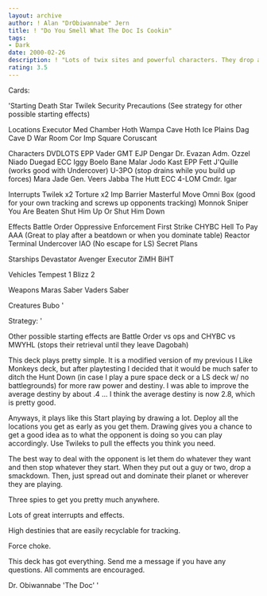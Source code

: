 ```yaml
---
layout: archive
author: ! Alan "DrObiwannabe" Jern
title: ! "Do You Smell What The Doc Is Cookin"
tags:
- Dark
date: 2000-02-26
description: ! "Lots of twix sites and powerful characters. They drop a guy, you pounce."
rating: 3.5
---
```

Cards: 

'Starting
Death Star
Twilek
Security Precautions (See strategy for other possible starting effects)

Locations
Executor Med Chamber
Hoth Wampa Cave
Hoth Ice Plains
Dag Cave
D War Room
Cor Imp Square
Coruscant

Characters
DVDLOTS
EPP Vader
GMT
EJP Dengar
Dr. Evazan
Adm. Ozzel
Niado Duegad
ECC Iggy
Boelo
Bane Malar
Jodo Kast
EPP Fett
J'Quille (works good with Undercover)
U-3PO (stop drains while you build up forces)
Mara Jade
Gen. Veers
Jabba The Hutt
ECC 4-LOM
Cmdr. Igar

Interrupts
Twilek x2
Torture x2
Imp Barrier
Masterful Move
Omni Box (good for your own tracking and screws up opponents tracking)
Monnok
Sniper
You Are Beaten
Shut Him Up Or Shut Him Down

Effects
Battle Order
Oppressive Enforcement
First Strike
CHYBC
Hell To Pay
AAA (Great to play after a beatdown or when you dominate table)
Reactor Terminal
Undercover
IAO (No escape for LS)
Secret Plans

Starships
Devastator
Avenger
Executor
ZiMH
BiHT

Vehicles
Tempest 1
Blizz 2

Weapons
Maras Saber
Vaders Saber

Creatures
Bubo '

Strategy: '

Other possible starting effects are Battle Order vs ops and CHYBC vs MWYHL (stops their retrieval until they leave Dagobah)

This deck plays pretty simple. It is a modified version of my previous I Like Monkeys deck, but after playtesting I decided that it would be much safer to ditch the Hunt Down (in case I play a pure space deck or a LS deck w/ no battlegrounds) for more raw power and destiny. I was able to improve the average destiny by about .4 ... I think the average destiny is now 2.8, which is pretty good.

Anyways, it plays like this Start playing by drawing a lot. Deploy all the locations you get as early as you get them. Drawing gives you a chance to get a good idea as to what the opponent is doing so you can play accordingly. Use Twileks to pull the effects you think you need.

The best way to deal with the opponent is let them do whatever they want and then stop whatever they start. When they put out a guy or two, drop a smackdown. Then, just spread out and dominate their planet or wherever they are playing.

Three spies to get you pretty much anywhere.

Lots of great interrupts and effects.

High destinies that are easily recyclable for tracking.

Force choke.

This deck has got everything. Send me a message if you have any questions. All comments are encouraged.

Dr. Obiwannabe
'The Doc' '